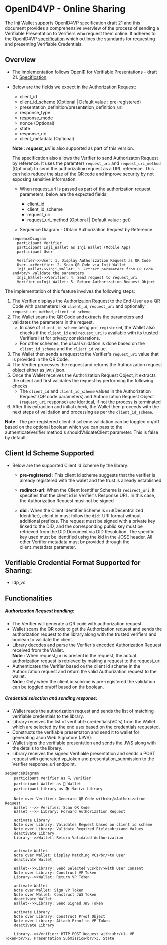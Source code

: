 # OpenID4VP - Online Sharing

The Inji Wallet supports OpenID4VP specification draft 21 and this document provides a comprehensive overview of the process of sending a Verifiable Presentation to Verifiers who request them online. It adheres to the OpenID4VP [specification](https://openid.net/specs/openid-4-verifiable-presentations-1_0-21.html) which outlines the standards for
requesting and presenting Verifiable Credentials.

## Overview

- The implementation follows OpenID for Verifiable Presentations - draft 21. [Specification](https://openid.net/specs/openid-4-verifiable-presentations-1_0-21.html).

- Below are the fields we expect in the Authorization Request:

  - client_id
  - client_id_scheme (Optional | Default value : pre-registered)
  - presentation_definition/presentation_definition_uri
  - response_type
  - response_mode
  - nonce (Optional)
  - state
  - response_uri
  - client_metadata (Optional)

  **Note** : **_request_uri_** is also supported as part of this version.

  The specification also allows the Verifier to send Authorizaton Request by reference. It uses the paramters `request_uri` and `request_uri_method` (Optional) to send the authorization request as a URL reference. This can help reduce the size of the QR code and improve security by not exposing sensitive information.

  - When request_uri is passed as part of the authorization request parameters, below are the expected fields:

    - client_id
    - client_id_scheme
    - request_uri
    - request_uri_method (Optional | Default value : get)

  - Sequence Diagram - Obtain Authorization Request by Reference

  ```mermaid
  sequenceDiagram
    participant Verifier
    participant Inji_Wallet as Inji Wallet (Mobile App)
    participant User

    Verifier->>User: 1. Display Authorization Request as QR Code
    User-->>Verifier: 2. Scan QR Code via Inji Wallet
    Inji_Wallet->>Inji_Wallet: 3. Extract parameters from QR Code and<br/> validate the parameters
    Inji_Wallet->>Verifier: 4. Send request to request_uri
    Verifier->>Inji_Wallet: 5. Return Authorization Request Object
  ```

The implementation of this feature involves the following steps:

1. The Verifier displays the Authorization Request to the End-User as a QR Code with parameters like `client_id`, `request_uri` and optionally `request_uri_method`, `client_id_scheme`.
2. The Wallet scans the QR Code and extracts the parameters and validates the parameters in the request.
   - In case of `client_id_scheme` being `pre_registered`, the Wallet also checks if the `client_id` and `request_uri` is available with its trusted Verifiers list for privacy considerations.
   - For other schemes, the usual validation is done based on the `client_id_scheme` and the `client_id` value.
3. The Wallet then sends a request to the Verifier's `request_uri` value that is provided in the QR Code.
4. The Verifier processes the request and returns the Authorization request object either as jwt / json.
5. Once the Wallet receives the Authorization Request Object, it extracts the object and first validates the request by performing the following checks
   - The `client_id` and `client_id_scheme` values in the Authorization Request (QR code parameters) and Authorization Request Object (`request_uri` response) are identical, if not the process is terminated
6. After this extraction and initial check, the Wallet then proceeds with the next steps of validation and processing as per the `client_id_scheme`.

**Note** : The pre-registered client id scheme validation can be toggled on/off based on the optional boolean which you can pass to the authenticateVerifier method's shouldValidateClient parameter. This is false by default.

## Client Id Scheme Supported

- Below are the supported Client Id Scheme by the library:

  - **pre-registered** : This client id scheme suggests that the verifier is already registered with the wallet and the trust is already established

  - **redirect-uri**: When the Client Identifier Scheme is `redirect_uri`, it specifies that the client id is Verifier's Response URI . In this case, the Authorization Request must not be signed

  - **did** : When the Client Identifier Scheme is `did`(Decentralized Identifier), cleint id must follow the `did:` URI format without additional prefixes. The request must be signed with a private key linked to the DID, and the corresponding public key must be retrieved from the DID Document via DID Resolution. The specific key used must be identified using the kid in the JOSE header. All other Verifier metadata must be provided through the client_metadata parameter.

## Verifiable Credential Format Supported for Sharing:

- ldp_vc

## Functionalities

##### Authorization Request handling:

- The Verifier will generate a QR code with authorization request.
- Wallet scans the QR code to get the Authorization request and sends the authorization request to the library along with the trusted verifiers and boolean to validate the client.
- Library decodes and parse the Verifier's encoded Authorization Request received from the Wallet.
  <br>**Note** : When request_uri is present in the request, the actual authorization request is retrieved by making a request to the request_uri.
- Authenticates the Verifier based on the client id scheme in the Authorization request and return the valid Authorization request to the wallet.
  <br>**Note** : Only when the client id scheme is pre-registered the validation can be toggled on/off based on the boolean.

##### Credential selection and sending response:

- Wallet reads the authorization request and sends the list of matching verifiable credentials to the library.
- Library receives the list of verifiable credentials(VC's) from the Wallet which are selected by the end user based on the credentials requested.
- Constructs the verifiable presentation and send it to wallet for generating Json Web Signature (JWS).
- Wallet signs the verifiable presentation and sends the JWS along with the details to the library.
- Library receives the signed Verifiable presentation and sends a POST request with generated vp_token and presentation_submission to the Verifier response_uri endpoint.

```mermaid
sequenceDiagram
    participant Verifier as 🔍 Verifier
    participant Wallet as 📱 Wallet
    participant Library as 📚 Native Library

    Note over Verifier: Generate QR Code with<br/>Authorization Request
    Wallet -->> Verifier: Scan QR Code
    Wallet -->> Library: Forward Authorization Request

    activate Library
    Note over Library: Validates Request based on client id scheme
    Note over Library: Validate Required Fields<br/>and Values
    deactivate Library
    Library-->>Wallet: Return Validated Authorization


    activate Wallet
    Note over Wallet: Display Matching VCs<br/>to User
    deactivate Wallet

    Wallet-->>Library: Send Selected VCs<br/>with User Consent
    Note over Library: Construct VP Token
    Library-->>Wallet: Return VP Token

    activate Wallet
    Note over Wallet: Sign VP Token
    Note over Wallet: Construct JWS Token
    deactivate Wallet
    Wallet-->>Library: Send Signed JWS Token

    activate Library
    Note over Library: Construct Proof Object
    Note over Library: Attach Proof to VP Token
    deactivate Library

    Library-->>Verifier: HTTP POST Request with:<br/>1. VP Token<br/>2. Presentation Submission<br/>3. State
```
